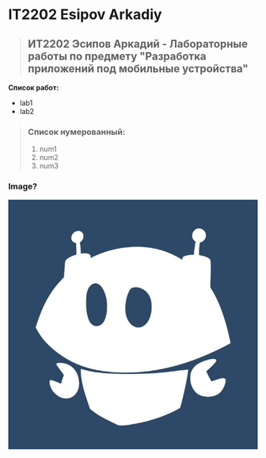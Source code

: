 # IT2202 Esipov Arkadiy
> ## ИТ2202 Эсипов Аркадий - Лабораторные работы по предмету "Разработка приложений под мобильные устройства"
**Список работ:**
- lab1
- lab2
> ### Список нумерованный:
>
> 1. num1
> 2. num2
> 3. num3

### Image?

![alt text](img/img1.jpg)

